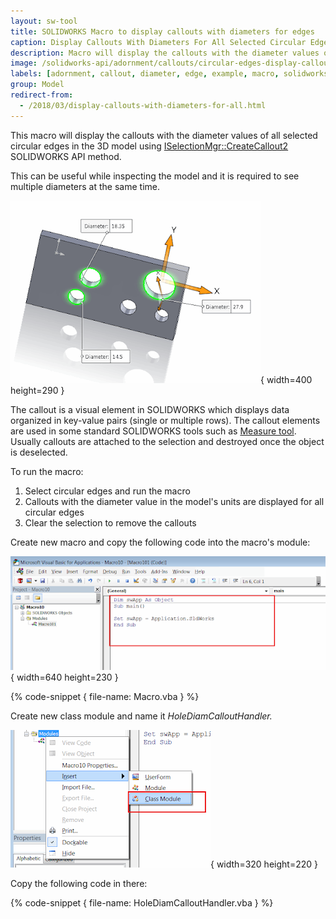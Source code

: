 ```yaml
---
layout: sw-tool
title: SOLIDWORKS Macro to display callouts with diameters for edges
caption: Display Callouts With Diameters For All Selected Circular Edges
description: Macro will display the callouts with the diameter values of all selected circular edges in the 3D model
image: /solidworks-api/adornment/callouts/circular-edges-display-callouts/edge-callout.svg
labels: [adornment, callout, diameter, edge, example, macro, solidworks api, unit conversion]
group: Model
redirect-from:
  - /2018/03/display-callouts-with-diameters-for-all.html
---
```

This macro will display the callouts with the diameter values of all selected circular edges in the 3D model using [ISelectionMgr::CreateCallout2](http://help.solidworks.com/2018/english/api/sldworksapi/solidworks.interop.sldworks~solidworks.interop.sldworks.iselectionmgr~createcallout2.html) SOLIDWORKS API method.

This can be useful while inspecting the model and it is required to see multiple diameters at the same time.

![Diameters displayed in the callout for selected holes](hole-diams.png){ width=400 height=290 }

The callout is a visual element in SOLIDWORKS which displays data organized in key-value pairs (single or multiple rows). The callout elements are used in some standard SOLIDWORKS tools such as [Measure tool](http://help.solidworks.com/2017/english/solidworks/sldworks/t_using_the_measure_tool.htm). Usually callouts are attached to the selection and destroyed once the object is deselected.

To run the macro:

1. Select circular edges and run the macro
1. Callouts with the diameter value in the model's units are displayed for all circular edges
1. Clear the selection to remove the callouts

Create new macro and copy the following code into the macro's module:

![Macro module in VBA editor](macro-module.png){ width=640 height=230 }

{% code-snippet { file-name: Macro.vba } %}

Create new class module and name it *HoleDiamCalloutHandler.*  

![Adding class module to VBA macro](insert-class-module.png){ width=320 height=220 }

Copy the following code in there:

{% code-snippet { file-name: HoleDiamCalloutHandler.vba } %}
